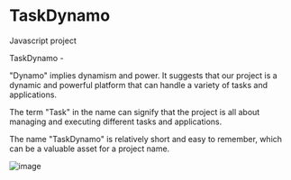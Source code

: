 # TaskDynamo
Javascript project

TaskDynamo -

  "Dynamo" implies dynamism and power. It suggests that our project is a dynamic and powerful platform that can handle a variety of tasks and applications.
  
  The term "Task" in the name can signify that the project is all about managing and executing different tasks and applications.
  
  The name "TaskDynamo" is relatively short and easy to remember, which can be a valuable asset for a project name.
 
![image](https://github.com/SrimayeeBoyina/TaskDynamo/assets/107919144/126e0a5c-a69a-4f92-9d26-9ccfc48271e4)
